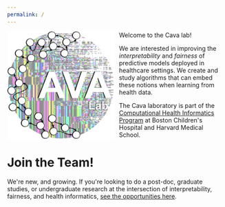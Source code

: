 ```yaml
---
permalink: /
---
```


<img style="float: left; padding: 0px 10px 0px 0px;" width="250" height="250" src="assets/images/Cava_Lab_logo.png " alt="CAVA Lab logo"/>

Welcome to the Cava lab!

We are interested in improving the _interpretability_ and _fairness_ of predictive models deployed in healthcare settings.
We create and study algorithms that can embed these notions when learning from health data.

The Cava laboratory is part of the [Computational Health Informatics Program](http://www.chip.org) at Boston Children's Hospital and Harvard Medical School.

# Join the Team!

We're new, and growing. 
If you're looking to do a post-doc, graduate studies, or undergraduate research at the intersection of interpretability, fairness, and health informatics, [see the opportunities here](/join). 
